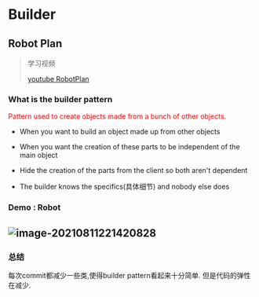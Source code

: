 # Builder 

## Robot Plan

> 学习视频 
>
> [youtube  RobotPlan](https://www.youtube.com/watch?v=9XnsOpjclUg)

### What is the builder pattern 

<font color="red">Pattern used to create objects made from a bunch of other objects.</font>

- When you want to build an object made up from other objects

- When you want the creation of these parts to be independent of
    the main object

- Hide the creation of the parts from the client so both aren't
    dependent

- The builder knows the specifics(具体细节) and nobody else does



### Demo : Robot

![image-20210811221420828](https://kkddyz-oss-image-hosting-service.oss-cn-hangzhou.aliyuncs.com/image/20210811221421.png)
---
### 总结
每次commit都减少一些类,使得builder pattern看起来十分简单.
但是代码的弹性在减少.


